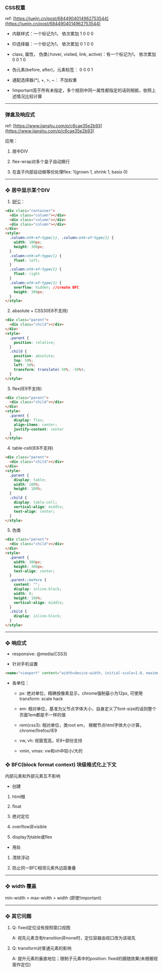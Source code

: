 ### CSS权重

ref: [https://juejin.cn/post/6844904014962753544](https://juejin.cn/post/6844904014962753544)

- 内联样式：一个标记为1， 依次累加 1 0 0 0

- ID选择器：一个标记为1， 依次累加 0 1 0 0

- class, 属性， 伪类(:hover, visited, link, active)：有一个标记为1， 依次累加 0 0 1 0 

- 伪元素(before, after)，元素标签： 0 0 0 1

- 通配选择器(*), +, >, ~： 不加权重 

- !important高于所有未指定，多个规则中同一属性都指定的话则相抵，依照上述情况比较计算 

---

### 弹盒及响应式

ref: [https://www.jianshu.com/p/c6cae35e2b93](https://www.jianshu.com/p/c6cae35e2b93)

应用：

1. 居中DIV

2. flex-wrap对多个盒子自动换行

3. 在盒子内部自动做等份处理flex: 1(grown 1, shrink 1, basis 0)

---

### ❖ 居中显示某个DIV

1. [BFC](https://www.cnblogs.com/chen-cong/p/7862832.html)：

```html
<div class="container">
  <div class="column"></div>
  <div class="column"></div>
  <div class="column"></div>
</div>
<style>
  .column:nth-of-type(1), .column:nth-of-type(2) {
    width: 100px;
    height: 300px;
  }
  .column:nth-of-type(1) {
    float: left;
  }
  .column:nth-of-type(2) {
    float: right
  }
  .column:nth-of-type(3) {
    overflow: hidden; //create BFC
    height: 300px;
  }
</style>
```

2. absolute + CSS3(IE8不支持)

```html
<div class="parent">
  <div class="child"></div>
</div>
<style>
  .parent {
    position: relative;
  }
  .child {
    position: absolute;
    top: 50%;
    left: 50%;
    transform: translate(-50%, -50%);
  }
</style>
```

3. flex(IE9不支持)

```html
<div class="parent">
  <div class="child"></div>
</div>
<style>
  .parent {
    display: flex;
    align-items: center;
    justify-content: center
  }
</style>
```

4. table-cell(IE8不支持)

```html
<div class="parent">
  <div class="child"></div>
</div>
<style>
  .parent {
    display: table;
    width: 100%;
    height: 100%;
  }
  .child {
    display: table-cell;
    vertical-align: middle;
    text-align: center;
  }
</style>
```

5. 伪类

```html
<div class="parent">
  <div class="child"></div>
</div>
<style>
  .parent {
    width: 300px;
    height: 300px;
    text-align: center;
  }
  .parent::before {
    content: "";
    display: inline-block;
    width: 0;
    height: 100%;
    vertical-align: middle;
  }
  .child {
    display: inline-block;
  }
</style>
```



---

### ❖ 响应式

- responsive: @media(CSS3)

- 针对手机设置 

```html
<name="viewport" content="width=device-width, initial-scale=1.0, maximum-scale=1.0, user-scalable=no"></name>
```
- 各单位：

  + px: 绝对单位，精确按像素显示，chrome强制最小为12px, 可使用transform: scale hack
    
  + em: 相对单位，基准为父节点字体大小，自身定义了font-size的话则整个页面1em都是不一样的值
    
  + rem(css3): 相对单位，类root em， 根椐节点html字体大小计算，chrome/firefox/IE9
    
  + vw, vh: 视窗宽高，IE9+部份支持
    
  + vmin, vmax: vw和vh中较小/大的 
    

### ❖ BFC(block format context) 块级格式化上下文

内部元素和外部元素互不影响  

- 创建

1. html根

2. float

3. 绝对定位

4. overflow非visible

5. display为table或flex

- 用处

1. 清除浮动

2. 防止同一BFC相领元素外边距重叠

---

### ❖ width 覆盖

min-width > max-width > width (即使!important)

---

### ❖ 其它问题

1. Q: fixed定位没有按照窗口视图

   A: 视先元素含有transition非none时，定位容器由视口改为该祖先

2. Q: transform对普通元素的影响

   A: 提升元素的垂直地位；限制子元素中的position: fixed的跟随效果(未根椐视窗作定位)